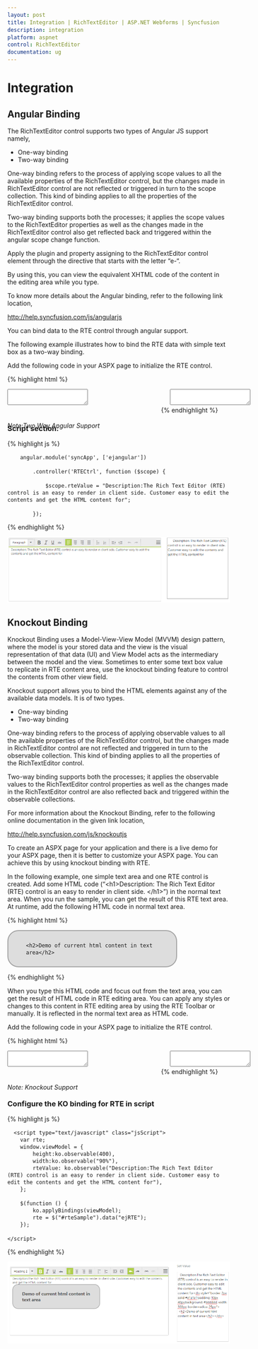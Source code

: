 ```yaml
---
layout: post
title: Integration | RichTextEditor | ASP.NET Webforms | Syncfusion
description: integration 
platform: aspnet
control: RichTextEditor
documentation: ug
---
```


# Integration 

## Angular Binding

The RichTextEditor control supports two types of Angular JS support namely,

* One-way binding
* Two-way binding

One-way binding refers to the process of applying scope values to all the available properties of the RichTextEditor control, but the changes made in RichTextEditor control are not reflected or triggered in turn to the scope collection. This kind of binding applies to all the properties of the RichTextEditor control.

Two-way binding supports both the processes; it applies the scope values to the RichTextEditor properties as well as the changes made in the RichTextEditor control also get reflected back and triggered within the angular scope change function.

Apply the plugin and property assigning to the RichTextEditor control element through the directive that starts with the letter “e-“.

By using this, you can view the equivalent XHTML code of the content in the editing area while you type.

To know more details about the Angular binding, refer to the following link location,

<http://help.syncfusion.com/js/angularjs>

You can bind data to the RTE control through angular support.

The following example illustrates how to bind the RTE data with simple text box as a two-way binding.

Add the following code in your ASPX page to initialize the RTE control.



{% highlight html %}
<script src="http://cdn.syncfusion.com/js/assets/external/angular.min.js"></script>  

<script src="http://cdn.syncfusion.com/js/ej.widget.angular-latest.min.js"></script>  

<div ng-app="syncApp">
        <div ng-controller="RTECtrl">
            <div style="margin: auto;">
                <div id="control" style="float: left; width: 69%;">
                    <textarea id="rteSample" ej-rte e-width="100%" e-height="266" e-value="rteValue"></textarea>
                    <h6><span style="font-style: italic; font-weight: normal; position: absolute; margin-top: 15px;">Note:Two Way Angular Support</span></h6>
                </div>
                <div id="binding" style="float: left; margin-left: 20px; width: 27%">
                    <textarea name="scroll" class="input ejinputarea" ng-model="rteValue"></textarea>
                </div>                
            </div>            
        </div>
      </div>
    
{% endhighlight %}
<br/>

### Script section:

{% highlight js %}


        angular.module('syncApp', ['ejangular'])

            .controller('RTECtrl', function ($scope) {

                $scope.rteValue = "Description:The Rich Text Editor (RTE) control is an easy to render in client side. Customer easy to edit the contents and get the HTML content for";

            });

{% endhighlight %}

![](Integration_images/Integration_img1.png)

## Knockout Binding

Knockout Binding uses a Model-View-View Model (MVVM) design pattern, where the model is your stored data and the view is the visual representation of that data (UI) and View Model acts as the intermediary between the model and the view. Sometimes to enter some text box value to replicate in RTE content area, use the knockout binding feature to control the contents from other view field.

Knockout support allows you to bind the HTML elements against any of the available data models. It is of two types.

* One-way binding
* Two-way binding

One-way binding refers to the process of applying observable values to all the available properties of the RichTextEditor control, but the changes made in RichTextEditor control are not reflected and triggered in turn to the observable collection. This kind of binding applies to all the properties of the RichTextEditor control.

Two-way binding supports both the processes; it applies the observable values to the RichTextEditor control properties as well as the changes made in the RichTextEditor control are also reflected back and triggered within the observable collections.

For more information about the Knockout Binding, refer to the following online documentation in the given link location,

<http://help.syncfusion.com/js/knockoutjs>

To create an ASPX page for your application and there is a live demo for your ASPX page, then it is better to customize your ASPX page. You can achieve this by using knockout binding with RTE.

In the following example, one simple text area and one RTE control is created. Add some HTML code (“&lt;h1&gt;Description: The Rich Text Editor (RTE) control is an easy to render in client side. &lt;/h1&gt;”) in the normal text area. When you run the sample, you can get the result of this RTE text area. At runtime, add the following HTML code in normal text area.

{% highlight html %}

<div style="border: 2px solid #a1a1a1;padding: 10px 40px;background: #dddddd; width: 300px; border-radius: 25px;">

	<h2>Demo of current html content in text area</h2>

</div>

{% endhighlight %}

When you type this HTML code and focus out from the text area, you can get the result of HTML code in RTE editing area. You can apply any styles or changes to this content in RTE editing area by using the RTE Toolbar or manually. It is reflected in the normal text area as HTML code.

Add the following code in your ASPX page to initialize the RTE control.

{% highlight html %}

<div style="margin: auto;">
            <div id="control" style="float: left; width: 69%;">
                <textarea id="rteSample" data-bind="ejRTE: {value:rteValue,width:width,height:height}" ></textarea>
                <h6><span style="font-style: italic; font-weight: normal; position: absolute; margin-top: 15px;">Note: Knockout Support</span></h6>
            </div>
            <div id="binding" style="float: left; margin-left: 20px; width: 27%">
                <textarea  name="scroll"  class="input ejinputtext" data-bind="value: rteValue" ></textarea>
            </div>
        </div>

{% endhighlight %}

<br/>

### Configure the KO binding for RTE in script



{% highlight js %}

      <script type="text/javascript" class="jsScript">
        var rte;        
		window.viewModel = {
			height:ko.observable(400),
			width:ko.observable("90%"),				
			rteValue: ko.observable("Description:The Rich Text Editor (RTE) control is an easy to render in client side. Customer easy to edit the contents and get the HTML content for"),			
        };
       
        $(function () {            
            ko.applyBindings(viewModel);
			rte = $("#rteSample").data("ejRTE");            
        });    
        
    </script>
    
    
{% endhighlight %}



![](Integration_images/Integration_img2.png)








